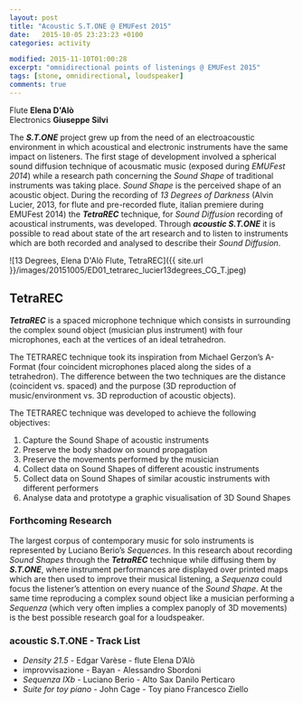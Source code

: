 ```yaml
---
layout: post
title: "Acoustic S.T.ONE @ EMUFest 2015"
date:   2015-10-05 23:23:23 +0100
categories: activity

modified: 2015-11-10T01:00:28
excerpt: "omnidirectional points of listenings @ EMUFest 2015"
tags: [stone, omnidirectional, loudspeaker]
comments: true
---
```


Flute **Elena D'Alò**    
Electronics **Giuseppe Silvi**

The ***S.T.ONE*** project grew up from the need of an electroacoustic environment in which acoustical and electronic instruments have the same impact on listeners. The first stage of development  involved a spherical sound diffusion technique of acousmatic music  (exposed during *EMUFest 2014*) while a research path concerning the *Sound Shape* of traditional instruments was taking place. *Sound Shape* is the perceived shape of an acoustic object. During  the recording of *13 Degrees of Darkness* (Alvin Lucier, 2013, for flute and pre-recorded flute, italian premiere during EMUFest 2014) the ***TetraREC*** technique, for *Sound Diffusion* recording of acoustical instruments, was developed.
Through ***acoustic S.T.ONE*** it is possible to read about state of the art research and to listen to instruments which are  both recorded and analysed to describe their *Sound Diffusion*.

![13 Degrees, Elena D'Alò Flute, TetraREC]({{ site.url }}/images/20151005/ED01_tetrarec_lucier13degrees_CG_T.jpeg)    
<!-- first TETRAREC session - september 25, 2014. Alvin Lucier, 13 Degrees of Darkness. Elena D’Alò, flute. -->

## TetraREC

***TetraREC*** is a spaced microphone technique which consists in surrounding the complex sound object (musician plus instrument) with four microphones, each at the vertices of an ideal tetrahedron.

The TETRAREC technique took its inspiration from Michael Gerzon’s A-Format (four coincident microphones placed along the sides of a tetrahedron). The difference between the two techniques are the distance (coincident vs. spaced) and the purpose (3D reproduction of music/environment vs. 3D reproduction of acoustic objects).

The TETRAREC technique was developed to achieve the following objectives:

 1. Capture the Sound Shape of acoustic instruments
 2. Preserve the body shadow on sound propagation
 3. Preserve the movements performed by the musician
 4. Collect data on Sound Shapes of different acoustic instruments
 5. Collect data on Sound Shapes of similar acoustic instruments with different performers
 6. Analyse data and prototype a graphic visualisation of 3D Sound Shapes

### Forthcoming Research

The largest corpus of contemporary music for solo instruments is represented by Luciano Berio’s *Sequences*. In this research about recording *Sound Shapes* through the ***TetraREC*** technique while diffusing them by ***S.T.ONE***, where instrument performances are displayed over printed maps which are then used to improve their musical listening, a *Sequenza* could focus the listener’s attention on every nuance of the *Sound Shape*. At the same time reproducing a complex sound object like a musician performing a *Sequenza* (which very often implies a complex panoply of 3D movements) is the best possible research goal for a loudspeaker.

### acoustic S.T.ONE - Track List

 - *Density 21.5* - Edgar Varèse - flute Elena D’Alò
 - improvvisazione - Bayan - Alessandro Sbordoni
 - *Sequenza IXb* - Luciano Berio - Alto Sax Danilo Perticaro
 - *Suite for toy piano* - John Cage - Toy piano Francesco Ziello
